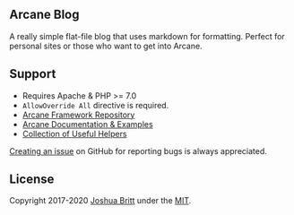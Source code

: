 ## Arcane Blog

A really simple flat-file blog that uses markdown for formatting. Perfect for personal sites or those who want to get into Arcane.

## Support

- Requires Apache & PHP >= 7.0
- `AllowOverride All` directive is required.
- [Arcane Framework Repository](https://github.com/MEDIA76/arcane)
- [Arcane Documentation & Examples](https://github.com/MEDIA76/arcane/blob/master/MANUAL.md)
- [Collection of Useful Helpers](https://github.com/MEDIA76/arcane-helpers)

[Creating an issue](https://github.com/MEDIA76/arcane-blog/issues) on GitHub for reporting bugs is always appreciated.

## License

Copyright 2017-2020 [Joshua Britt](https://github.com/capachow) under the [MIT](LICENSE.md).